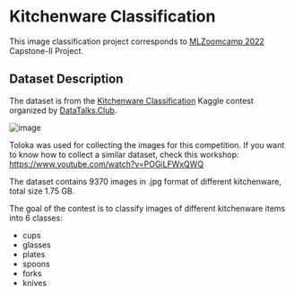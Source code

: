 # Kitchenware Classification
This image classification project corresponds to [MLZoomcamp 2022](http://mlzoomcamp.com/) Capstone-II Project.


## Dataset Description

The dataset is from the [Kitchenware Classification](https://www.kaggle.com/competitions/kitchenware-classification/) Kaggle contest organized by [DataTalks.Club](https://datatalks.club).

![image](https://user-images.githubusercontent.com/91184329/213883475-c97a918f-efc0-437e-83f2-51c2773f7832.png)

Toloka was used for collecting the images for this competition. If you want to know how to collect a similar dataset, check this workshop: https://www.youtube.com/watch?v=POGiLFWxQWQ

The dataset contains 9370 images in .jpg format of different kitchenware, total size 1.75 GB.

The goal of the contest is to classify images of different kitchenware items into 6 classes:
* cups
* glasses
* plates
* spoons
* forks
* knives
